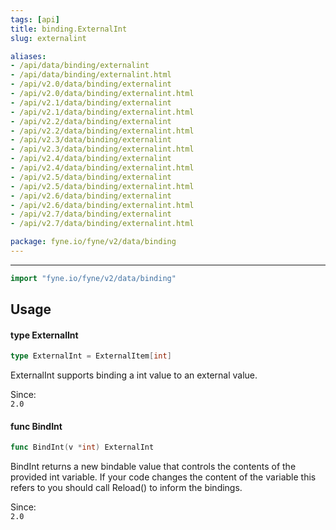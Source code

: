 ```yaml
---
tags: [api]
title: binding.ExternalInt
slug: externalint

aliases:
- /api/data/binding/externalint
- /api/data/binding/externalint.html
- /api/v2.0/data/binding/externalint
- /api/v2.0/data/binding/externalint.html
- /api/v2.1/data/binding/externalint
- /api/v2.1/data/binding/externalint.html
- /api/v2.2/data/binding/externalint
- /api/v2.2/data/binding/externalint.html
- /api/v2.3/data/binding/externalint
- /api/v2.3/data/binding/externalint.html
- /api/v2.4/data/binding/externalint
- /api/v2.4/data/binding/externalint.html
- /api/v2.5/data/binding/externalint
- /api/v2.5/data/binding/externalint.html
- /api/v2.6/data/binding/externalint
- /api/v2.6/data/binding/externalint.html
- /api/v2.7/data/binding/externalint
- /api/v2.7/data/binding/externalint.html

package: fyne.io/fyne/v2/data/binding
---
```



---
```go
import "fyne.io/fyne/v2/data/binding"
```

## Usage

#### type ExternalInt

```go
type ExternalInt = ExternalItem[int]
```

ExternalInt supports binding a int value to an external value.


<div class="since">Since: <code>
2.0</code></div>

#### func  BindInt

```go
func BindInt(v *int) ExternalInt
```
BindInt returns a new bindable value that controls the contents of the provided int variable. If your code changes the content of the variable this refers to you should call Reload() to inform the bindings.


<div class="since">Since: <code>
2.0</code></div>

